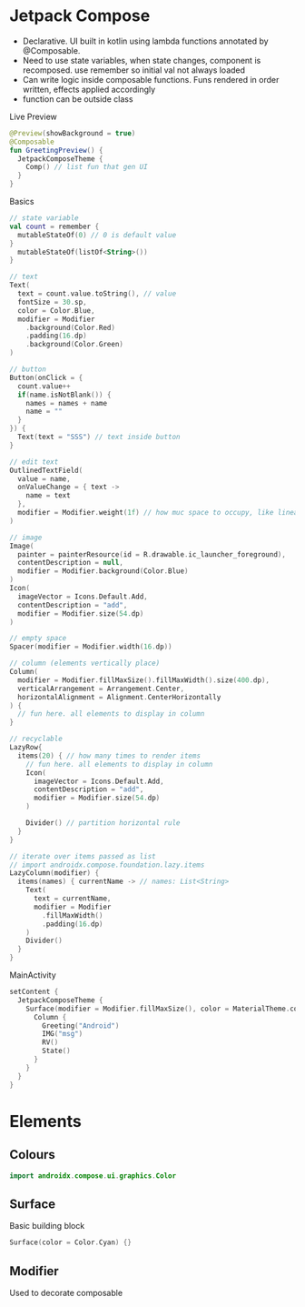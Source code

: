 # Jetpack Compose
- Declarative. UI built in kotlin using lambda functions annotated by @Composable. 
- Need to use state variables, when state changes, component is recomposed. use remember so initial val not always loaded
- Can write logic inside composable functions. Funs rendered in order written, effects applied accordingly
- function can be outside class

Live Preview
```kotlin
@Preview(showBackground = true)
@Composable
fun GreetingPreview() {
  JetpackComposeTheme {
    Comp() // list fun that gen UI
  }
}
```
Basics
```kotlin
// state variable
val count = remember {
  mutableStateOf(0) // 0 is default value
}
  mutableStateOf(listOf<String>())
}

// text
Text(
  text = count.value.toString(), // value
  fontSize = 30.sp,
  color = Color.Blue,
  modifier = Modifier
    .background(Color.Red)
    .padding(16.dp)
    .background(Color.Green)
)

// button
Button(onClick = {
  count.value++
  if(name.isNotBlank()) {
    names = names + name
    name = ""
  }
}) {
  Text(text = "SSS") // text inside button
}

// edit text
OutlinedTextField(
  value = name,
  onValueChange = { text ->
    name = text
  },
  modifier = Modifier.weight(1f) // how muc space to occupy, like linear layout
)

// image
Image(
  painter = painterResource(id = R.drawable.ic_launcher_foreground),
  contentDescription = null,
  modifier = Modifier.background(Color.Blue)
)
Icon(
  imageVector = Icons.Default.Add,
  contentDescription = "add",
  modifier = Modifier.size(54.dp)
)

// empty space
Spacer(modifier = Modifier.width(16.dp)) 

// column (elements vertically place)
Column(
  modifier = Modifier.fillMaxSize().fillMaxWidth().size(400.dp),
  verticalArrangement = Arrangement.Center,
  horizontalAlignment = Alignment.CenterHorizontally
) {
  // fun here. all elements to display in column
}

// recyclable
LazyRow{
  items(20) { // how many times to render items
    // fun here. all elements to display in column
    Icon(
      imageVector = Icons.Default.Add,
      contentDescription = "add",
      modifier = Modifier.size(54.dp)
    )

    Divider() // partition horizontal rule
  }
}

// iterate over items passed as list
// import androidx.compose.foundation.lazy.items
LazyColumn(modifier) {
  items(names) { currentName -> // names: List<String>
    Text(
      text = currentName,
      modifier = Modifier
        .fillMaxWidth()
        .padding(16.dp)
    )
    Divider()
  }
}
```

MainActivity
```kotlin
setContent {
  JetpackComposeTheme {
    Surface(modifier = Modifier.fillMaxSize(), color = MaterialTheme.colorScheme.background) {
      Column {
        Greeting("Android")
        IMG("msg")
        RV()
        State()
      }
    }
  }
}
```
# Elements
## Colours
```kotlin
import androidx.compose.ui.graphics.Color
```
## Surface
Basic building block
```kotlin
Surface(color = Color.Cyan) {}
```
## Modifier
Used to decorate composable